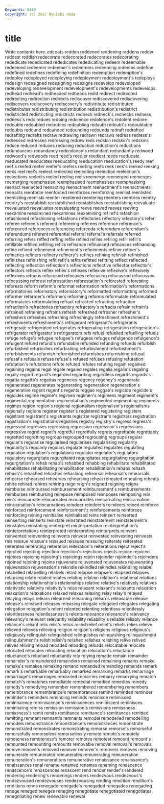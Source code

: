 ```yaml
---
Keywords: 6410 
Copyright: (C) 2017 Ryuichi Ueda
---
```


# title

Write contents here.
edcoats redden reddened
reddening reddens redder reddest reddish redecorate redecorated redecorates redecorating rededicate
rededicated rededicates rededicating redeem redeemable redeemed redeemer redeemer's redeemers redeeming
redeems redefine redefined redefines redefining redefinition redemption redemption's redeploy redeployed
redeploying redeployment redeployment's redeploys redesign redesigned redesigning redesigns redevelop redeveloped
redeveloping redevelopment redevelopment's redevelopments redevelops redhead redhead's redheaded redheads redid
redirect redirected redirecting redirection redirects rediscover rediscovered rediscovering rediscovers rediscovery
rediscovery's redistribute redistributed redistributes redistributing redistribution redistribution's redistrict redistricted redistricting
redistricts redneck redneck's rednecks redness redness's redo redoes redoing redolence
redolence's redolent redone redouble redoubled redoubles redoubling redoubt redoubt's redoubtable
redoubts redound redounded redounding redounds redraft redrafted redrafting redrafts redraw
redrawing redrawn redraws redress redress's redressed redresses redressing redrew reds
redskin redskin's redskins reduce reduced reduces reducing reduction reduction's reductions
redundancies redundancy redundancy's redundant redundantly redwood redwood's redwoods reed reed's
reedier reediest reeds reeducate reeducated reeducates reeducating reeducation reeducation's reedy
reef reef's reefed reefer reefer's reefers reefing reefs reek reek's
reeked reeking reeks reel reel's reelect reelected reelecting reelection reelection's
reelections reelects reeled reeling reels reemerge reemerged reemerges reemerging reemphasise
reemphasised reemphasises reemphasising reenact reenacted reenacting reenactment reenactment's reenactments reenacts
reenforce reenforced reenforces reenforcing reenlist reenlisted reenlisting reenlists reenter reentered
reentering reenters reentries reentry reentry's reestablish reestablished reestablishes reestablishing reevaluate
reevaluated reevaluates reevaluating reeve reeved reeves reeving reexamine reexamined reexamines
reexamining ref ref's refashion refashioned refashioning refashions refectories refectory refectory's
refer referee referee's refereed refereeing referees reference reference's referenced references
referencing referenda referendum referendum's referendums referent referential referral referral's referrals
referred referring refers reffed reffing refile refiled refiles refiling refill
refill's refillable refilled refilling refills refinance refinanced refinances refinancing refine
refined refinement refinement's refinements refiner refiner's refineries refiners refinery refinery's
refines refining refinish refinished refinishes refinishing refit refit's refits refitted
refitting reflect reflected reflecting reflection reflection's reflections reflective reflector reflector's
reflectors reflects reflex reflex's reflexes reflexive reflexive's reflexively reflexives refocus
refocused refocuses refocusing refocussed refocusses refocussing reforest reforestation reforestation's reforested
reforesting reforests reform reform's reformat reformation reformation's reformations reformatories reformatory
reformatory's reformatted reformatting reformed reformer reformer's reformers reforming reforms reformulate
reformulated reformulates reformulating refract refracted refracting refraction refraction's refractories refractory
refractory's refracts refrain refrain's refrained refraining refrains refresh refreshed refresher
refresher's refreshers refreshes refreshing refreshingly refreshment refreshment's refreshments refreshments's refrigerant
refrigerant's refrigerants refrigerate refrigerated refrigerates refrigerating refrigeration refrigeration's refrigerator refrigerator's
refrigerators refs refuel refuelled refuelling refuels refuge refuge's refugee refugee's
refugees refuges refulgence refulgence's refulgent refund refund's refundable refunded refunding
refunds refurbish refurbished refurbishes refurbishing refurbishment refurbishment's refurbishments refurnish refurnished
refurnishes refurnishing refusal refusal's refusals refuse refuse's refused refuses refusing
refutation refutation's refutations refute refuted refutes refuting regain regained regaining
regains regal regale regaled regales regalia regalia's regaling regally regard
regard's regarded regarding regardless regards regards's regatta regatta's regattas regencies
regency regency's regenerate regenerated regenerates regenerating regeneration regeneration's regenerative regent
regent's regents reggae reggae's regicide regicide's regicides regime regime's regimen
regimen's regimens regiment regiment's regimental regimentation regimentation's regimented regimenting regiments
regimes region region's regional regionalism regionalism's regionalisms regionally regions register
register's registered registering registers registrant registrant's registrants registrar registrar's registrars
registration registration's registrations registries registry registry's regress regress's regressed regresses
regressing regression regression's regressions regressive regret regret's regretful regretfully regrets
regrettable regrettably regretted regretting regroup regrouped regrouping regroups regular regular's
regularise regularised regularises regularising regularity regularity's regularly regulars regulate regulated
regulates regulating regulation regulation's regulations regulator regulator's regulators regulatory regurgitate
regurgitated regurgitates regurgitating regurgitation regurgitation's rehab rehab's rehabbed rehabbing rehabilitate
rehabilitated rehabilitates rehabilitating rehabilitation rehabilitation's rehabs rehash rehash's rehashed rehashes
rehashing rehearsal rehearsal's rehearsals rehearse rehearsed rehearses rehearsing reheat reheated
reheating reheats rehire rehired rehires rehiring reign reign's reigned reigning
reigns reimburse reimbursed reimbursement reimbursement's reimbursements reimburses reimbursing reimpose reimposed
reimposes reimposing rein rein's reincarnate reincarnated reincarnates reincarnating reincarnation reincarnation's
reincarnations reindeer reindeer's reindeers reined reinforce reinforced reinforcement reinforcement's reinforcements
reinforces reinforcing reining reinitialise reinitialised reins reinsert reinserted reinserting reinserts
reinstate reinstated reinstatement reinstatement's reinstates reinstating reinterpret reinterpretation reinterpretation's reinterpretations
reinterpreted reinterpreting reinterprets reinvent reinvented reinventing reinvents reinvest reinvested reinvesting
reinvests reis reissue reissue's reissued reissues reissuing reiterate reiterated reiterates
reiterating reiteration reiteration's reiterations reject reject's rejected rejecting rejection rejection's
rejections rejects rejoice rejoiced rejoices rejoicing rejoicing's rejoicings rejoin rejoinder
rejoinder's rejoinders rejoined rejoining rejoins rejuvenate rejuvenated rejuvenates rejuvenating rejuvenation
rejuvenation's rekindle rekindled rekindles rekindling relabel relabelled relabelling relabels relaid
relapse relapse's relapsed relapses relapsing relate related relates relating relation
relation's relational relations relationship relationship's relationships relative relative's relatively relatives
relativistic relativity relativity's relax relaxant relaxant's relaxants relaxation relaxation's relaxations
relaxed relaxes relaxing relay relay's relayed relaying relays relearn relearned
relearning relearns releasable release release's released releases releasing relegate relegated
relegates relegating relegation relegation's relent relented relenting relentless relentlessly relentlessness
relentlessness's relents relevance relevance's relevancy relevancy's relevant relevantly reliability reliability's
reliable reliably reliance reliance's reliant relic relic's relics relied relief
relief's reliefs relies relieve relieved relieves relieving religion religion's religions
religious religious's religiously relinquish relinquished relinquishes relinquishing relinquishment relinquishment's relish
relish's relished relishes relishing relive relived relives reliving reload reloaded
reloading reloads relocatable relocate relocated relocates relocating relocation relocation's reluctance
reluctance's reluctant reluctantly rely relying remade remain remainder remainder's remaindered
remainders remained remaining remains remake remake's remakes remaking remand remanded
remanding remands remark remark's remarkable remarkably remarked remarking remarks remarriage
remarriage's remarriages remarried remarries remarry remarrying rematch rematch's rematches remediable
remedial remedied remedies remedy remedy's remedying remember remembered remembering remembers
remembrance remembrance's remembrances remind reminded reminder reminder's reminders reminding reminds
reminisce reminisced reminiscence reminiscence's reminiscences reminiscent reminisces reminiscing remiss remission
remission's remissions remissness remissness's remit remits remittance remittance's remittances remitted
remitting remnant remnant's remnants remodel remodelled remodelling remodels remonstrance remonstrance's
remonstrances remonstrate remonstrated remonstrates remonstrating remorse remorse's remorseful remorsefully remorseless
remorselessly remote remote's remotely remoteness remoteness's remoter remotes remotest remount
remount's remounted remounting remounts removable removal removal's removals remove remove's
removed remover remover's removers removes removing remunerate remunerated remunerates remunerating
remuneration remuneration's remunerations remunerative renaissance renaissance's renaissances renal rename renamed
renames renaming renascence renascence's renascences renascent rend render render's rendered
rendering rendering's renderings renders rendezvous rendezvous's rendezvoused rendezvouses rendezvousing rending
rendition rendition's renditions rends renegade renegade's renegaded renegades renegading renege
reneged reneges reneging renegotiate renegotiated renegotiates renegotiating renew renewable renewal
